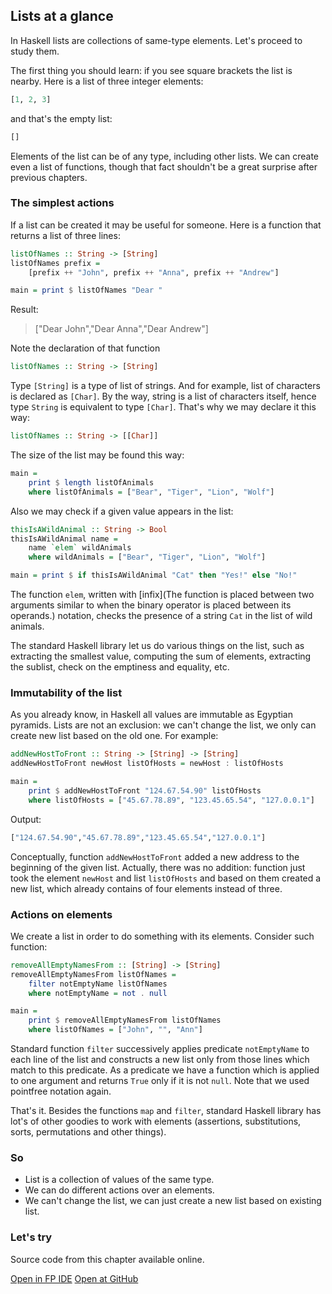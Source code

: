 Lists at a glance 
-----------------

In Haskell lists are collections of same-type elements. Let's proceed to study
them.

The first thing you should learn: if you see square brackets the list is nearby.
Here is a list of three integer elements:

```haskell
[1, 2, 3]
```

and that's the empty list:

```haskell
[]
```

Elements of the list can be of any type, including other lists. We can create
even a list of functions, though that fact shouldn't be a great surprise after
previous chapters.

### The simplest actions

If a list can be created it may be useful for someone. Here is a function that
returns a list of three lines:

```haskell
listOfNames :: String -> [String]
listOfNames prefix =
	[prefix ++ "John", prefix ++ "Anna", prefix ++ "Andrew"]

main = print $ listOfNames "Dear "
```

Result:

> ["Dear John","Dear Anna","Dear Andrew"]

Note the declaration of that function

```haskell
listOfNames :: String -> [String]
```

Type `[String]` is a type of list of strings. And for example, list of characters
is declared as `[Char]`. By the way, string is a list of characters itself, hence
type `String` is equivalent to type `[Char]`. That's why we may declare it this
way:

```haskell
listOfNames :: String -> [[Char]]
```

The size of the list may be found this way:

```haskell
main =
    print $ length listOfAnimals
	where listOfAnimals = ["Bear", "Tiger", "Lion", "Wolf"]
```

Also we may check if a given value appears in the list:

```haskell
thisIsAWildAnimal :: String -> Bool
thisIsAWildAnimal name =
    name `elem` wildAnimals
    where wildAnimals = ["Bear", "Tiger", "Lion", "Wolf"]

main = print $ if thisIsAWildAnimal "Cat" then "Yes!" else "No!"
```

The function `elem`, written with [infix](The function is placed between two 
arguments similar to when the binary operator is placed between its operands.) notation,
checks the presence of a string `Cat` in the list of wild animals.

The standard Haskell library let us do various things on the list, such as 
extracting the smallest value, computing the sum of elements, extracting the
sublist, check on the emptiness and equality, etc. 

### Immutability of the list

As you already know, in Haskell all values are immutable as Egyptian pyramids.
Lists are not an exclusion: we can't change the list, we only can create new list
based on the old one. For example:

```haskell
addNewHostToFront :: String -> [String] -> [String]
addNewHostToFront newHost listOfHosts = newHost : listOfHosts

main =
	print $ addNewHostToFront "124.67.54.90" listOfHosts
	where listOfHosts = ["45.67.78.89", "123.45.65.54", "127.0.0.1"]
```

Output:

```bash
["124.67.54.90","45.67.78.89","123.45.65.54","127.0.0.1"]
```

Conceptually, function `addNewHostToFront` added a new address to the beginning of
the given list. Actually, there was no addition: function just took the element
`newHost` and list `listOfHosts` and based on them created a new list, which
already contains of four elements instead of three.

### Actions on elements 

We create a list in order to do something with its elements. Consider such 
function:

```haskell
removeAllEmptyNamesFrom :: [String] -> [String]
removeAllEmptyNamesFrom listOfNames =
	filter notEmptyName listOfNames
	where notEmptyName = not . null

main =
	print $ removeAllEmptyNamesFrom listOfNames
	where listOfNames = ["John", "", "Ann"]
```

Standard function `filter` successively applies predicate `notEmptyName` to each
line of the list and constructs a new list only from those lines which match to
this predicate. As a predicate we have a function which is applied to one argument
and returns `True` only if it is not `null`. Note that we used pointfree notation
again.

That's it. Besides the functions `map` and `filter`, standard Haskell library has
lot's of other goodies to work with elements (assertions, substitutions, sorts,
permutations and other things).

### So

* List is a collection of values of the same type.
* We can do different actions over an elements.
* We can't change the list, we can just create a new list based on existing list.

### Let's try

Source code from this chapter available online. 

<span><a href="https://www.fpcomplete.com/ide?title=lists-at-a-glance&paste=https://raw.githubusercontent.com/denisshevchenko/ohaskell-code/master/code/about-lists/lists-at-a-glance/Main.hs" class="fpcomplete_code" target="_blank">Open in FP IDE</a></span>
<span class="buttons_space"></span>
<span><a href="https://github.com/denisshevchenko/ohaskell-code/blob/master/code/about-lists/lists-at-a-glance/Main.hs" class="github_code" target="_blank">Open at GitHub</a></span>





